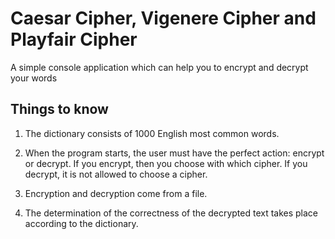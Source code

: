 # Caesar Cipher, Vigenere Cipher and Playfair Cipher
A simple console application which can help you to encrypt and decrypt your words

## Things to know

1. The dictionary consists of 1000 English most common words.

2. When the program starts, the user must have the perfect action: encrypt or decrypt.
   If you encrypt, then you choose with which cipher. If you decrypt, it is not allowed to choose a cipher.

3. Encryption and decryption come from a file. 

4. The determination of the correctness of the decrypted text takes place according to the dictionary. 
